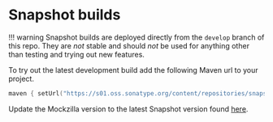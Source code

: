 # Snapshot builds

!!! warning
    Snapshot builds are deployed directly from the `develop` branch of this repo. They are *not* stable and 
    should *not* be used for anything other than testing and trying out new features.

To try out the latest development build add the following Maven url to your project.

```kotlin
maven { setUrl("https://s01.oss.sonatype.org/content/repositories/snapshots/") }
```

Update the Mockzilla version to the latest Snapshot version found [here](https://s01.oss.sonatype.org/content/repositories/snapshots/com/apadmi/mockzilla/).

